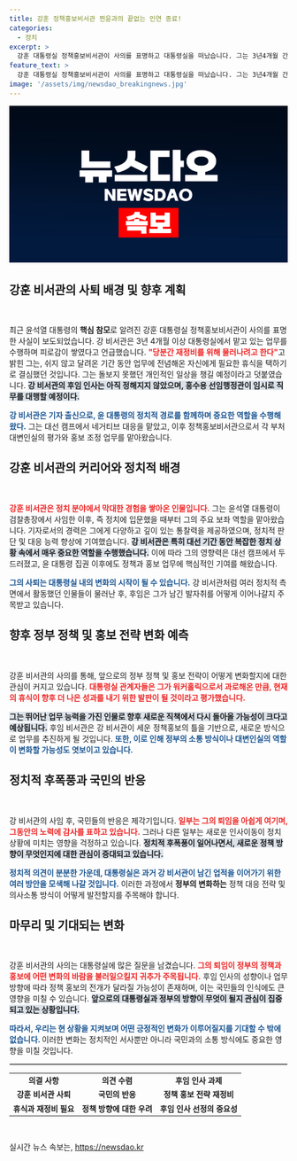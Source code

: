 ```yaml
---
title: 강훈 정책홍보비서관 찐윤과의 끝없는 인연 종료!
categories:
  - 정치
excerpt: >
  강훈 대통령실 정책홍보비서관이 사의를 표명하고 대통령실을 떠났습니다. 그는 3년4개월 간 쉴 틈 없이 달려온 워커홀릭. 이별의 이유는 무엇일까요? 궁금증을 유발하는 그의 향후 계획과 후임 인선에 대해 자세히 알아봅니다.
feature_text: >
  강훈 대통령실 정책홍보비서관이 사의를 표명하고 대통령실을 떠났습니다. 그는 3년4개월 간 쉴 틈 없이 달려온 워커홀릭. 이별의 이유는 무엇일까요? 궁금증을 유발하는 그의 향후 계획과 후임 인선에 대해 자세히 알아봅니다.
image: '/assets/img/newsdao_breakingnews.jpg'
---
```


<p><img src="/assets/img/newsdao_breakingnews.jpg" alt="bookingtag 속보" /></p>

<h2 data-ke-size="size26">강훈 비서관의 사퇴 배경 및 향후 계획</h2>

<p data-ke-size="size16">&nbsp;</p>

<p>최근 윤석열 대통령의 <strong>핵심 참모</strong>로 알려진 강훈 대통령실 정책홍보비서관이 사의를 표명한 사실이 보도되었습니다. 강 비서관은 3년 4개월 이상 대통령실에서 맡고 있는 업무를 수행하며 피로감이 쌓였다고 언급했습니다. <b><span style="color: #ee2323;">"당분간 재정비를 위해 물러나려고 한다"</span></b>고 밝힌 그는, 쉬지 않고 달려온 기간 동안 업무에 전념해온 자신에게 필요한 휴식을 택하기로 결심했던 것입니다. 그는 돌보지 못했던 개인적인 일상을 챙길 예정이라고 덧붙였습니다. <b><span style="background-color: #21538527;">강 비서관의 후임 인사는 아직 정해지지 않았으며, 홍수용 선임행정관이 임시로 직무를 대행할 예정이다.</span></b> </p>

<p><b><span style="color: #1a5490;">강 비서관은 기자 출신으로, 윤 대통령의 정치적 경로를 함께하며 중요한 역할을 수행해왔다.</span></b> 그는 대선 캠프에서 네거티브 대응을 맡았고, 이후 정책홍보비서관으로서 각 부처 대변인실의 평가와 홍보 조정 업무를 맡아왔습니다. </p>

<h2 data-ke-size="size26">강훈 비서관의 커리어와 정치적 배경</h2>

<p data-ke-size="size16">&nbsp;</p>

<p><b><span style="color: #ee2323;">강훈 비서관은 정치 분야에서 막대한 경험을 쌓아온 인물입니다.</span></b> 그는 윤석열 대통령이 검찰총장에서 사임한 이후, 즉 정치에 입문했을 때부터 그의 주요 보좌 역할을 맡아왔습니다. 기자로서의 경력은 그에게 다양하고 깊이 있는 통찰력을 제공하였으며, 정치적 판단 및 대응 능력 향상에 기여했습니다. <b><span style="background-color: #21538527;">강 비서관은 특히 대선 기간 동안 복잡한 정치 상황 속에서 매우 중요한 역할을 수행했습니다.</span></b> 이에 따라 그의 영향력은 대선 캠프에서 두드러졌고, 윤 대통령 집권 이후에도 정책과 홍보 업무에 핵심적인 기여를 해왔습니다. </p>

<p><b><span style="color: #1a5490;">그의 사퇴는 대통령실 내의 변화의 시작이 될 수 있습니다.</span></b> 강 비서관처럼 여러 정치적 측면에서 활동했던 인물들이 물러난 후, 후임은 그가 남긴 발자취를 어떻게 이어나갈지 주목받고 있습니다. </p>

<h2 data-ke-size="size26">향후 정부 정책 및 홍보 전략 변화 예측</h2>

<p data-ke-size="size16">&nbsp;</p>

<p>강훈 비서관의 사의를 통해, 앞으로의 정부 정책 및 홍보 전략이 어떻게 변화할지에 대한 관심이 커지고 있습니다. <b><span style="color: #ee2323;">대통령실 관계자들은 그가 워커홀릭으로서 과로해온 만큼, 현재의 휴식이 향후 더 나은 성과를 내기 위한 발판이 될 것이라고 평가했습니다.</span></b> </p>

<p><b><span style="background-color: #21538527;">그는 뛰어난 업무 능력을 가진 인물로 향후 새로운 직책에서 다시 돌아올 가능성이 크다고 예상됩니다.</span></b> 후임 비서관은 강 비서관이 세운 정책홍보의 틀을 기반으로, 새로운 방식으로 업무를 추진하게 될 것입니다. <b><span style="color: #1a5490;">또한, 이로 인해 정부의 소통 방식이나 대변인실의 역할이 변화할 가능성도 엿보이고 있습니다.</span></b></p>

<h2 data-ke-size="size26">정치적 후폭풍과 국민의 반응</h2>

<p data-ke-size="size16">&nbsp;</p>

<p>강 비서관의 사임 후, 국민들의 반응은 제각기입니다. <b><span style="color: #ee2323;">일부는 그의 퇴임을 아쉽게 여기며, 그동안의 노력에 감사를 표하고 있습니다.</span></b> 그러나 다른 일부는 새로운 인사이동이 정치 상황에 미치는 영향을 걱정하고 있습니다. <b><span style="background-color: #21538527;">정치적 후폭풍이 일어나면서, 새로운 정책 방향이 무엇인지에 대한 관심이 증대되고 있습니다.</span></b> </p>

<p><b><span style="color: #1a5490;">정치적 의견이 분분한 가운데, 대통령실은 과거 강 비서관이 남긴 업적을 이어가기 위한 여러 방안을 모색해 나갈 것입니다.</span></b> 이러한 과정에서 <strong>정부의 변화하는</strong>
정책 대응 전략 및 의사소통 방식이 어떻게 발전할지를 주목해야 합니다. </p>

<h2 data-ke-size="size26">마무리 및 기대되는 변화</h2>

<p data-ke-size="size16">&nbsp;</p>

<p>강훈 비서관의 사의는 대통령실에 많은 질문을 남겼습니다. <b><span style="color: #ee2323;">그의 퇴임이 정부의 정책과 홍보에 어떤 변화의 바람을 불러일으킬지 귀추가 주목됩니다.</span></b> 후임 인사의 성향이나 업무 방향에 따라 정책 홍보의 전개가 달라질 가능성이 존재하며, 이는 국민들의 인식에도 큰 영향을 미칠 수 있습니다. <b><span style="background-color: #21538527;">앞으로의 대통령실과 정부의 방향이 무엇이 될지 관심이 집중되고 있는 상황입니다.</span></b> </p>

<p><b><span style="color: #1a5490;">따라서, 우리는 현 상황을 지켜보며 어떤 긍정적인 변화가 이루어질지를 기대할 수 밖에 없습니다. </span></b> 이러한 변화는 정치적인 서사뿐만 아니라 국민과의 소통 방식에도 중요한 영향을 미칠 것입니다. </p>

<hr style="border: 1px solid #ccc;"/>

<table style="width: 100%; border-collapse: collapse;">
<tbody>
<tr>
<td style="text-align: center; height: 17px;"><b>의결 사항</b></td>
<td style="text-align: center; height: 17px;"><b>의견 수렴</b></td>
<td style="text-align: center; height: 17px;"><b>후임 인사 과제</b></td>
</tr>
<tr>
<td style="text-align: center; height: 17px;"><b>강훈 비서관 사퇴</b></td>
<td style="text-align: center; height: 17px;"><b>국민의 반응</b></td>
<td style="text-align: center; height: 17px;"><b>정책 홍보 전략 재정비</b></td>
</tr>
<tr>
<td style="text-align: center; height: 17px;"><b>휴식과 재정비 필요</b></td>
<td style="text-align: center; height: 17px;"><b>정책 방향에 대한 우려</b></td>
<td style="text-align: center; height: 17px;"><b>후임 인사 선정의 중요성</b></td>
</tr>
</tbody>
</table>

<p data-ke-size="size16">&nbsp;</p>
실시간 뉴스 속보는, <a href="https://newsdao.kr" rel="dofollow">https://newsdao.kr</a>


